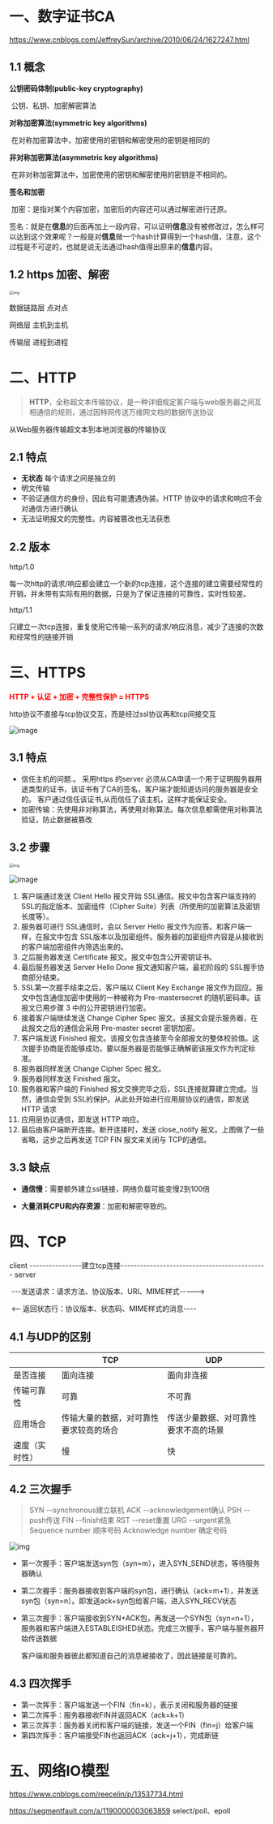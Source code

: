 # 一、数字证书CA

https://www.cnblogs.com/JeffreySun/archive/2010/06/24/1627247.html

## 1.1 概念

**公钥密码体制(public-key cryptography)**

​	公钥、私钥、加密解密算法

**对称加密算法(symmetric key algorithms)**

​	在对称加密算法中，加密使用的密钥和解密使用的密钥是相同的

**非对称加密算法(asymmetric key algorithms)**

​	在非对称加密算法中，加密使用的密钥和解密使用的密钥是不相同的。

**签名和加密**

​	加密：是指对某个内容加密，加密后的内容还可以通过解密进行还原。

​	签名：就是在**信息**的后面再加上一段内容，可以证明**信息**没有被修改过，怎么样可以达到这个效果呢？一般是对**信息**做一个hash计算得到一个hash值，注意，这个过程是不可逆的，也就是说无法通过hash值得出原来的**信息**内容。

## 1.2 https 加密、解密

<img src="E:\workspace\github\book-mark\images\network02.png" alt="img" style="zoom:50%;" />





数据链路层  点对点

网络层   主机到主机

传输层 进程到进程



# 二、HTTP

> **HTTP**，全称超文本传输协议，是一种详细规定客户端与web服务器之间互相通信的规则，通过因特网传送万维网文档的数据传送协议

从Web服务器传输超文本到本地浏览器的传输协议

## 2.1 特点

- **无状态** 每个请求之间是独立的
- 明文传输
- 不验证通信方的身份，因此有可能遭遇伪装。HTTP 协议中的请求和响应不会对通信方进行确认
- 无法证明报文的完整性。内容被篡改也无法获悉

## 2.2 版本

http/1.0 

   每一次http的请求/响应都会建立一个新的tcp连接，这个连接的建立需要经常性的开销，并未带有实际有用的数据，只是为了保证连接的可靠性，实时性较差。

http/1.1

​	只建立一次tcp连接，重复使用它传输一系列的请求/响应消息，减少了连接的次数和经常性的链接开销

# 三、HTTPS

<strong style="color:red">HTTP + 认证 + 加密 + 完整性保护 = HTTPS</strong>

http协议不直接与tcp协议交互，而是经过ssl协议再和tcp间接交互

![image](E:\workspace\github\book-mark\images\network03.png)

## 3.1 特点

- 信任主机的问题.。 采用https 的server 必须从CA申请一个用于证明服务器用途类型的证书，该证书有了CA的签名，客户端才能知道访问的服务器是安全的。 客户通过信任该证书,从而信任了该主机，这样才能保证安全。
- 加密传输：先使用非对称算法，再使用对称算法。每次信息都需使用对称算法验证，防止数据被篡改

## 3.2 步骤

<img src="E:\workspace\github\book-mark\images\network02.png" alt="img" style="zoom:50%;" />

![image](E:\workspace\github\book-mark\images\network04.png)

1. 客户端通过发送 Client Hello 报文开始 SSL通信。报文中包含客户端支持的 SSL的指定版本、加密组件（Cipher Suite）列表（所使用的加密算法及密钥长度等）。
2.  服务器可进行 SSL通信时，会以 Server Hello 报文作为应答。和客户端一样，在报文中包含 SSL版本以及加密组件。服务器的加密组件内容是从接收到的客户端加密组件内筛选出来的。
3.  之后服务器发送 Certificate 报文。报文中包含公开密钥证书。
4. 最后服务器发送 Server Hello Done 报文通知客户端，最初阶段的 SSL握手协商部分结束。
5. SSL第一次握手结束之后，客户端以 Client Key Exchange 报文作为回应。报文中包含通信加密中使用的一种被称为 Pre-mastersecret 的随机密码串。该报文已用步骤 3 中的公开密钥进行加密。
6. 接着客户端继续发送 Change Cipher Spec 报文。该报文会提示服务器，在此报文之后的通信会采用 Pre-master secret 密钥加密。
7. 客户端发送 Finished 报文。该报文包含连接至今全部报文的整体校验值。这次握手协商是否能够成功，要以服务器是否能够正确解密该报文作为判定标准。
8. 服务器同样发送 Change Cipher Spec 报文。
9. 服务器同样发送 Finished 报文。
10. 服务器和客户端的 Finished 报文交换完毕之后，SSL连接就算建立完成。当然，通信会受到 SSL的保护。从此处开始进行应用层协议的通信，即发送 HTTP 请求
11. 应用层协议通信，即发送 HTTP 响应。
12. 最后由客户端断开连接。断开连接时，发送 close_notify 报文。上图做了一些省略，这步之后再发送 TCP FIN 报文来关闭与 TCP的通信。



## 3.3 缺点

- **通信慢**：需要额外建立ssl链接，网络负载可能变慢2到100倍

- **大量消耗CPU和内存资源**：加密和解密导致的。

# 四、TCP

client           ----------------建立tcp连接---------------------------------------------    server

​                    ---发送请求：请求方法、协议版本、URI、MIME样式----->

​				    <-- 返回状态行：协议版本、状态码、MIME样式的消息---- 

## 4.1 与UDP的区别

|                | TCP                                    | UDP                                  |
| -------------- | -------------------------------------- | ------------------------------------ |
| 是否连接       | 面向连接                               | 面向非连接                           |
| 传输可靠性     | 可靠                                   | 不可靠                               |
| 应用场合       | 传输大量的数据，对可靠性要求较高的场合 | 传送少量数据、对可靠性要求不高的场景 |
| 速度（实时性） | 慢                                     | 快                                   |

## 4.2 三次握手

>SYN --synchronous建立联机
>ACK --acknowledgement确认
>PSH --push传送
>FIN --finish结束
>RST --reset重置
>URG --urgent紧急
>Sequence number 顺序号码
>Acknowledge number 确定号码

![img](E:\workspace\github\book-mark\images\network01.png)

- 第一次握手：客户端发送syn包（syn=m），进入SYN_SEND状态，等待服务器确认

- 第二次握手：服务器接收到客户端的syn包，进行确认（ack=m+1），并发送syn包（syn=n）。即发送ack+syn包给客户端，进入SYN_RECV状态

- 第三次握手：客户端接收到SYN+ACK包，再发送一个SYN包（syn=n+1），服务器和客户端进入ESTABLEISHED状态。完成三次握手，客户端与服务器开始传送数据

  客户端和服务器彼此都知道自己的消息被接收了，因此链接是可靠的。

## 4.3 四次挥手

- 第一次挥手：客户端发送一个FIN（fin=k），表示关闭和服务器的链接
- 第二次挥手：服务器接收FIN并返回ACK（ack=k+1）
- 第三次挥手：服务器关闭和客户端的链接，发送一个FIN（fin=j）给客户端
- 第四次挥手：客户端接受FIN也返回ACK（ack=j+1），完成断链

# 五、网络IO模型

https://www.cnblogs.com/reecelin/p/13537734.html

https://segmentfault.com/a/1190000003063859  select/poll、epoll
